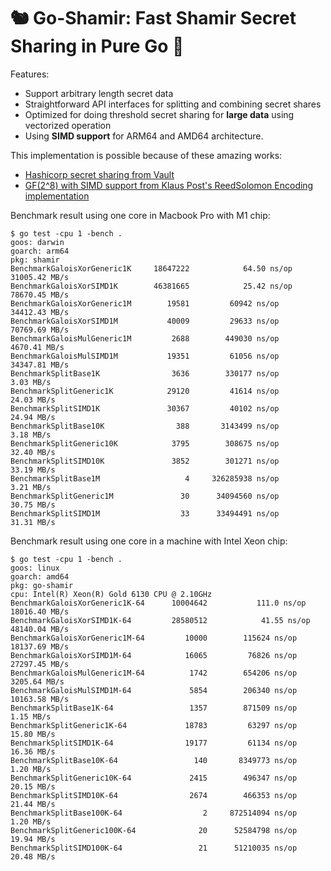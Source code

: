 # 🐿️ Go-Shamir: Fast Shamir Secret Sharing in Pure Go 🔑

Features:
- Support arbitrary length secret data
- Straightforward API interfaces for splitting and combining secret shares
- Optimized for doing threshold secret sharing for **large data** using vectorized operation
- Using **SIMD support** for ARM64 and AMD64 architecture.

This implementation is possible because of these amazing works:
- [Hashicorp secret sharing from Vault](https://github.com/hashicorp/vault/tree/main/shamir)
- [GF(2^8) with SIMD support from Klaus Post's ReedSolomon Encoding implementation](https://github.com/klauspost/reedsolomon)

Benchmark result using one core in Macbook Pro with M1 chip:
```
$ go test -cpu 1 -bench .
goos: darwin
goarch: arm64
pkg: shamir
BenchmarkGaloisXorGeneric1K 	18647222	        64.50 ns/op	31005.42 MB/s
BenchmarkGaloisXorSIMD1K    	46381665	        25.42 ns/op	78670.45 MB/s
BenchmarkGaloisXorGeneric1M 	   19581	     60942 ns/op	34412.43 MB/s
BenchmarkGaloisXorSIMD1M    	   40009	     29633 ns/op	70769.69 MB/s
BenchmarkGaloisMulGeneric1M 	    2688	    449030 ns/op	4670.41 MB/s
BenchmarkGaloisMulSIMD1M    	   19351	     61056 ns/op	34347.81 MB/s
BenchmarkSplitBase1K        	    3636	    330177 ns/op	   3.03 MB/s
BenchmarkSplitGeneric1K     	   29120	     41614 ns/op	  24.03 MB/s
BenchmarkSplitSIMD1K        	   30367	     40102 ns/op	  24.94 MB/s
BenchmarkSplitBase10K       	     388	   3143499 ns/op	   3.18 MB/s
BenchmarkSplitGeneric10K    	    3795	    308675 ns/op	  32.40 MB/s
BenchmarkSplitSIMD10K       	    3852	    301271 ns/op	  33.19 MB/s
BenchmarkSplitBase1M        	       4	 326285938 ns/op	   3.21 MB/s
BenchmarkSplitGeneric1M     	      30	  34094560 ns/op	  30.75 MB/s
BenchmarkSplitSIMD1M        	      33	  33494491 ns/op	  31.31 MB/s
```

Benchmark result using one core in a machine with Intel Xeon chip:
```
$ go test -cpu 1 -bench .
goos: linux
goarch: amd64
pkg: go-shamir
cpu: Intel(R) Xeon(R) Gold 6130 CPU @ 2.10GHz
BenchmarkGaloisXorGeneric1K-64    	10004642	       111.0 ns/op	18016.40 MB/s
BenchmarkGaloisXorSIMD1K-64       	28580512	        41.55 ns/op	48140.04 MB/s
BenchmarkGaloisXorGeneric1M-64    	   10000	    115624 ns/op	18137.69 MB/s
BenchmarkGaloisXorSIMD1M-64       	   16065	     76826 ns/op	27297.45 MB/s
BenchmarkGaloisMulGeneric1M-64    	    1742	    654206 ns/op	3205.64 MB/s
BenchmarkGaloisMulSIMD1M-64       	    5854	    206340 ns/op	10163.58 MB/s
BenchmarkSplitBase1K-64           	    1357	    871509 ns/op	   1.15 MB/s
BenchmarkSplitGeneric1K-64        	   18783	     63297 ns/op	  15.80 MB/s
BenchmarkSplitSIMD1K-64           	   19177	     61134 ns/op	  16.36 MB/s
BenchmarkSplitBase10K-64          	     140	   8349773 ns/op	   1.20 MB/s
BenchmarkSplitGeneric10K-64       	    2415	    496347 ns/op	  20.15 MB/s
BenchmarkSplitSIMD10K-64          	    2674	    466353 ns/op	  21.44 MB/s
BenchmarkSplitBase100K-64         	       2	 872514094 ns/op	   1.20 MB/s
BenchmarkSplitGeneric100K-64      	      20	  52584798 ns/op	  19.94 MB/s
BenchmarkSplitSIMD100K-64         	      21	  51210035 ns/op	  20.48 MB/s
```